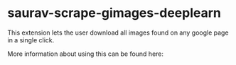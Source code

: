 # saurav-scrape-gimages-deeplearn
This extension lets the user download all images found on any google page in a single click.

More information about using this can be found here: <blog link>

